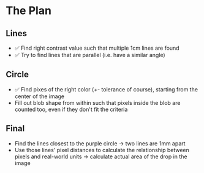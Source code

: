 # The Plan

## Lines

* ✅ Find right contrast value such that multiple 1cm lines are found
* ✅ Try to find lines that are parallel (i.e. have a similar angle)

## Circle

* ✅ Find pixes of the right color (+- tolerance of course), starting from the center of the image
* Fill out blob shape from within such that pixels inside the blob are counted too, even if they don't fit the criteria

## Final

* Find the lines closest to the purple circle -> two lines are 1mm apart
* Use those lines' pixel distances to calculate the relationship between pixels and real-world units -> calculate actual area of the drop in the image
